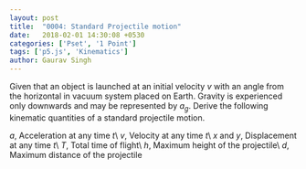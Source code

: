 ```yaml
---
layout: post
title:  "0004: Standard Projectile motion"
date:   2018-02-01 14:30:08 +0530
categories: ['Pset', '1 Point']
tags: ['p5.js', 'Kinematics']
author: Gaurav Singh
---
```

Given that an object is launched at an initial velocity $v$ with an angle from the horizontal in vacuum system placed on Earth. Gravity is experienced only downwards and may be represented by $a_g$. Derive the following kinematic quantities of a standard projectile motion.

$a$, Acceleration at any time $t$\\
$v$, Velocity at any time $t$\\
$x$ and $y$, Displacement at any time $t$\\
$T$, Total time of flight\\
$h$, Maximum height of the projectile\\
$d$, Maximum distance of the projectile
